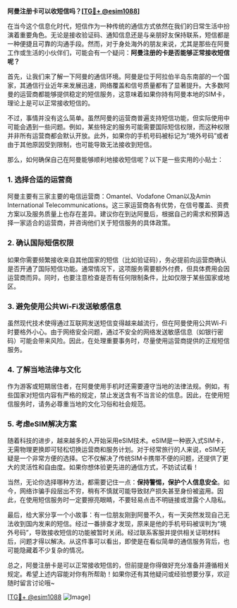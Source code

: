 **阿曼注册卡可以收短信吗？[[TG💪+ @esim1088](https://t.me/s/esim1088)]**

在当今这个信息化时代，短信作为一种传统的通信方式依然在我们的日常生活中扮演着重要角色。无论是接收验证码、通知信息还是与亲朋好友保持联系，短信都是一种便捷且可靠的沟通手段。然而，对于身处海外的朋友来说，尤其是那些在阿曼工作或生活的小伙伴们，可能会有一个疑问：**阿曼注册的卡是否能够正常接收短信呢？**

首先，让我们来了解一下阿曼的通信环境。阿曼是位于阿拉伯半岛东南部的一个国家，其通信行业近年来发展迅速，网络覆盖和信号质量都有了显著提升。大多数阿曼的运营商都能够提供稳定的短信服务，这意味着如果你持有阿曼本地的SIM卡，理论上是可以正常接收短信的。

不过，事情并没有这么简单。虽然阿曼的运营商普遍支持短信功能，但实际使用中可能会遇到一些问题。例如，某些特定的服务可能需要国际短信权限，而这种权限并非所有运营商都会默认开放。此外，如果你的手机号码被标记为“境外号码”或者由于其他原因受到限制，也可能导致无法接收到短信。

那么，如何确保自己在阿曼能够顺利地接收短信呢？以下是一些实用的小贴士：

### 1. **选择合适的运营商**
阿曼主要有三家主要的电信运营商：Omantel、Vodafone Oman以及Amin International Telecommunications。这三家运营商各有优势，在信号覆盖、资费方案以及服务质量上也存在差异。建议你在到达阿曼后，根据自己的需求和预算选择一家适合的运营商，并咨询他们关于短信服务的具体政策。

### 2. **确认国际短信权限**
如果你需要频繁接收来自其他国家的短信（比如验证码），务必提前向运营商确认是否开通了国际短信功能。通常情况下，这项服务需要额外付费，但具体费用会因运营商而异。同时，也要注意检查是否有任何限制条件，比如仅限于某些国家或地区。

### 3. **避免使用公共Wi-Fi发送敏感信息**
虽然现代技术使得通过互联网发送短信变得越来越流行，但在阿曼使用公共Wi-Fi时要格外小心。由于网络安全问题，通过不安全的网络发送敏感信息（如银行密码）可能会带来风险。因此，在处理重要事务时，尽量使用运营商提供的正规短信服务。

### 4. **了解当地法律与文化**
作为游客或短期居住者，在阿曼使用手机时还需要遵守当地的法律法规。例如，有些国家对短信内容有严格的规定，禁止发送含有不当言论的信息。因此，在使用短信服务时，请务必尊重当地的文化习俗和社会规范。

### 5. **考虑eSIM解决方案**
随着科技的进步，越来越多的人开始采用eSIM技术。eSIM是一种嵌入式SIM卡，无需物理更换即可轻松切换运营商和服务计划。对于经常旅行的人来说，eSIM无疑是一个非常方便的选择。它不仅解决了传统SIM卡携带不便的问题，还提供了更大的灵活性和自由度。如果你想体验更先进的通信方式，不妨试试看！

当然，无论你选择哪种方法，都需要记住一点：**保持警惕，保护个人信息安全**。如今，网络诈骗手段层出不穷，稍有不慎就可能导致财产损失甚至身份被盗用。因此，在使用短信服务时一定要擦亮眼睛，不要轻易点击不明链接或泄露个人隐私。

最后，给大家分享一个小故事：有一位朋友刚到阿曼不久，有一天突然发现自己无法收到国内发来的短信。经过一番排查才发现，原来是他的手机号码被误判为“境外号码”，导致接收短信的功能被暂时关闭。经过联系客服并提供相关证明材料后，问题才得以解决。从这件事可以看出，即使是在看似简单的通信服务背后，也可能隐藏着不少复杂的情况。

总之，阿曼注册卡是可以正常接收短信的，但前提是你得做好充分准备并遵循相关规定。希望上述内容能对你有所帮助！如果你还有其他疑问或经验想要分享，欢迎随时留言讨论哦~

[[TG💪+ @esim1088](https://t.me/s/esim1088) ![Image](https://i.postimg.cc/4NQfJmqS/Snipaste-2025-05-13-00-14-12.png)]